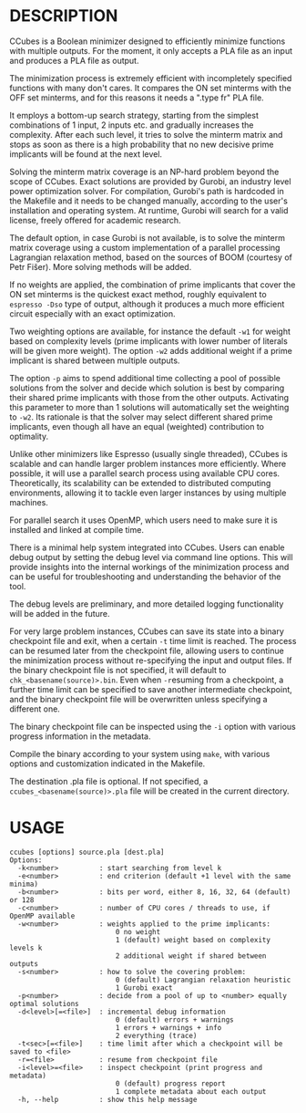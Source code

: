 # DESCRIPTION

CCubes is a Boolean minimizer designed to efficiently minimize functions with multiple outputs. For the moment, it only accepts a PLA file as an input and produces a PLA file as output.

The minimization process is extremely efficient with incompletely specified functions with many don't cares. It compares the ON set minterms with the OFF set minterms, and for this reasons it needs a ".type fr" PLA file.

It employs a bottom-up search strategy, starting from the simplest combinations of 1 input, 2 inputs etc. and gradually increases the complexity. After each such level, it tries to solve the minterm matrix and stops as soon as there is a high probability that no new decisive prime implicants will be found at the next level.

Solving the minterm matrix coverage is an NP-hard problem beyond the scope of CCubes. Exact solutions are provided by Gurobi, an industry level power optimization solver. For compilation, Gurobi's path is hardcoded in the Makefile and it needs to be changed manually, according to the user's installation and operating system. At runtime, Gurobi will search for a valid license, freely offered for academic research.

The default option, in case Gurobi is not available, is to solve the minterm matrix coverage using a custom implementation of a parallel processing Lagrangian relaxation method, based on the sources of BOOM (courtesy of Petr Fišer). More solving methods will be added.

If no weights are applied, the combination of prime implicants that cover the ON set minterms is the quickest exact method, roughly equivalent to `espresso -Dso` type of output, although it produces a much more efficient circuit especially with an exact optimization.

Two weighting options are available, for instance the default `-w1` for weight based on complexity levels (prime implicants with lower number of literals will be given more weight). The option `-w2` adds additional weight if a prime implicant is shared between multiple outputs.

The option `-p` aims to spend additional time collecting a pool of possible solutions from the solver and decide which solution is best by comparing their shared prime implicants with those from the other outputs. Activating this parameter to more than 1 solutions will automatically set the weighting to `-w2`. Its rationale is that the solver may select different shared prime implicants, even though all have an equal (weighted) contribution to optimality.

Unlike other minimizers like Espresso (usually single threaded), CCubes is scalable and can handle larger problem instances more efficiently. Where possible, it will use a parallel search process using available CPU cores. Theoretically, its scalability can be extended to distributed computing environments, allowing it to tackle even larger instances by using multiple machines.

For parallel search it uses OpenMP, which users need to make sure it is installed and linked at compile time.

There is a minimal help system integrated into CCubes. Users can enable debug output by setting the debug level via command line options. This will provide insights into the internal workings of the minimization process and can be useful for troubleshooting and understanding the behavior of the tool.

The debug levels are preliminary, and more detailed logging functionality will be added in the future.

For very large problem instances, CCubes can save its state into a binary checkpoint file and exit, when a certain `-t` time limit is reached. The process can be resumed later from the checkpoint file, allowing users to continue the minimization process without re-specifying the input and output files. If the binary checkpoint file is not specified, it will default to `chk_<basename(source)>.bin`. Even when `-r`esuming from a checkpoint, a further time limit can be specified to save another intermediate checkpoint, and the binary checkpoint file will be overwritten unless specifying a different one.

The binary checkpoint file can be inspected using the `-i` option with various progress information in the metadata.

Compile the binary according to your system using `make`, with various options and customization indicated in the Makefile.

The destination .pla file is optional. If not specified, a `ccubes_<basename(source)>.pla` file will be created in the current directory.

# USAGE

```
ccubes [options] source.pla [dest.pla]
Options:
  -k<number>          : start searching from level k
  -e<number>          : end criterion (default +1 level with the same minima)
  -b<number>          : bits per word, either 8, 16, 32, 64 (default) or 128
  -c<number>          : number of CPU cores / threads to use, if OpenMP available
  -w<number>          : weights applied to the prime implicants:
                          0 no weight
                          1 (default) weight based on complexity levels k
                          2 additional weight if shared between outputs
  -s<number>          : how to solve the covering problem:
                          0 (default) Lagrangian relaxation heuristic
                          1 Gurobi exact
  -p<number>          : decide from a pool of up to <number> equally optimal solutions
  -d<level>[=<file>]  : incremental debug information
                          0 (default) errors + warnings
                          1 errors + warnings + info
                          2 everything (trace)
  -t<sec>[=<file>]    : time limit after which a checkpoint will be saved to <file>
  -r=<file>           : resume from checkpoint file
  -i<level>=<file>    : inspect checkpoint (print progress and metadata)
                          0 (default) progress report
                          1 complete metadata about each output
  -h, --help          : show this help message
```
